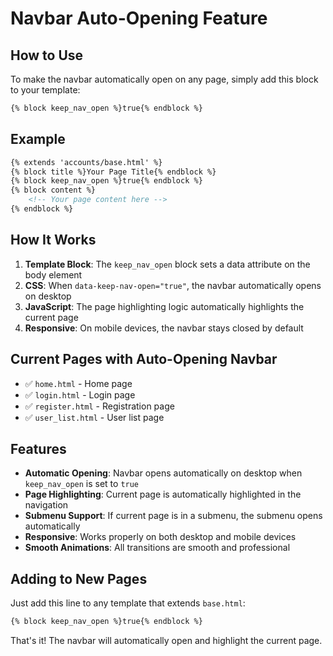 # Navbar Auto-Opening Feature

## How to Use

To make the navbar automatically open on any page, simply add this block to your template:

```html
{% block keep_nav_open %}true{% endblock %}
```

## Example

```html
{% extends 'accounts/base.html' %}
{% block title %}Your Page Title{% endblock %}
{% block keep_nav_open %}true{% endblock %}
{% block content %}
    <!-- Your page content here -->
{% endblock %}
```

## How It Works

1. **Template Block**: The `keep_nav_open` block sets a data attribute on the body element
2. **CSS**: When `data-keep-nav-open="true"`, the navbar automatically opens on desktop
3. **JavaScript**: The page highlighting logic automatically highlights the current page
4. **Responsive**: On mobile devices, the navbar stays closed by default

## Current Pages with Auto-Opening Navbar

- ✅ `home.html` - Home page
- ✅ `login.html` - Login page  
- ✅ `register.html` - Registration page
- ✅ `user_list.html` - User list page

## Features

- **Automatic Opening**: Navbar opens automatically on desktop when `keep_nav_open` is set to `true`
- **Page Highlighting**: Current page is automatically highlighted in the navigation
- **Submenu Support**: If current page is in a submenu, the submenu opens automatically
- **Responsive**: Works properly on both desktop and mobile devices
- **Smooth Animations**: All transitions are smooth and professional

## Adding to New Pages

Just add this line to any template that extends `base.html`:

```html
{% block keep_nav_open %}true{% endblock %}
```

That's it! The navbar will automatically open and highlight the current page. 